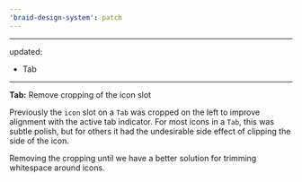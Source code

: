 ```yaml
---
'braid-design-system': patch
---
```


---
updated:
  - Tab
---

**Tab:** Remove cropping of the icon slot

Previously the `icon` slot on a `Tab` was cropped on the left to improve alignment with the active tab indicator.
For most icons in a `Tab`, this was subtle polish, but for others it had the undesirable side effect of clipping the side of the icon.

Removing the cropping until we have a better solution for trimming whitespace around icons.
